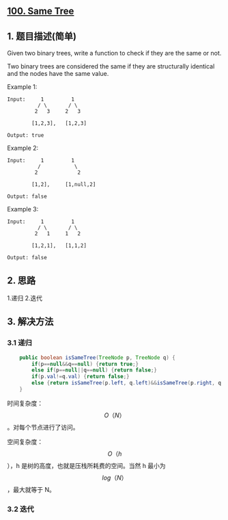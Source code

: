 ## [100. Same Tree](https://leetcode-cn.com/problems/same-tree/)

## 1. 题目描述(简单)

Given two binary trees, write a function to check if they are the same or not.

Two binary trees are considered the same if they are structurally identical and the nodes have the same value.

Example 1:
```
Input:     1         1
          / \       / \
         2   3     2   3

        [1,2,3],   [1,2,3]

Output: true
```
Example 2:
```
Input:     1         1
          /           \
         2             2

        [1,2],     [1,null,2]

Output: false
```
Example 3:
```
Input:     1         1
          / \       / \
         2   1     1   2

        [1,2,1],   [1,1,2]

Output: false
```


## 2. 思路

1.递归
2.迭代

## 3. 解决方法

### 3.1 递归


```java
	public boolean isSameTree(TreeNode p, TreeNode q) {
		if(p==null&&q==null) {return true;}
		else if(p==null||q==null) {return false;}
        if(p.val!=q.val) {return false;}
        else {return isSameTree(p.left, q.left)&&isSameTree(p.right, q.right);}
    }
```
时间复杂度：$$O（N）$$。对每个节点进行了访问。

空间复杂度：$$O（h$$），h 是树的高度，也就是压栈所耗费的空间。当然 h 最小为$$ log（N）$$，最大就等于 N。

### 3.2 迭代


